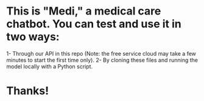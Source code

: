 # This is "Medi," a medical care chatbot. You can test and use it in two ways:

1- Through our API in this repo (Note: the free service cloud may take a few minutes to start the first time only).
2- By cloning these files and running the model locally with a Python script.
# Thanks!

